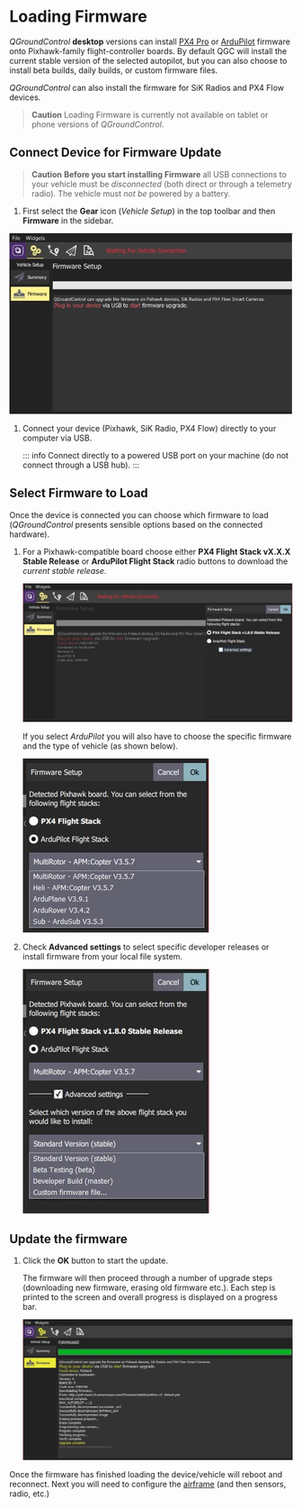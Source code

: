 # Loading Firmware

_QGroundControl_ **desktop** versions can install [PX4 Pro](http://px4.io/) or [ArduPilot](http://ardupilot.com) firmware onto Pixhawk-family flight-controller boards. By default QGC will install the current stable version of the selected autopilot, but you can also choose to install beta builds, daily builds, or custom firmware files.

_QGroundControl_ can also install the firmware for SiK Radios and PX4 Flow devices.

> **Caution** Loading Firmware is currently not available on tablet or phone versions of _QGroundControl_.

## Connect Device for Firmware Update

> **Caution** **Before you start installing Firmware** all USB connections to your vehicle must be _disconnected_ (both direct or through a telemetry radio). The vehicle must _not be_ powered by a battery.

1. First select the **Gear** icon (_Vehicle Setup_) in the top toolbar and then **Firmware** in the sidebar.

![Firmware disconnected](../../../assets/setup/firmware/firmware_disconnected.jpg)

1. Connect your device (Pixhawk, SiK Radio, PX4 Flow) directly to your computer via USB.

   ::: info
   Connect directly to a powered USB port on your machine (do not connect through a USB hub).
   :::

## Select Firmware to Load

Once the device is connected you can choose which firmware to load (_QGroundControl_ presents sensible options based on the connected hardware).

1. For a Pixhawk-compatible board choose either **PX4 Flight Stack vX.X.X Stable Release** or **ArduPilot Flight Stack** radio buttons to download the _current stable release_.

   ![Select PX4](../../../assets/setup/firmware/firmware_select_default_px4.jpg)

   If you select _ArduPilot_ you will also have to choose the specific firmware and the type of vehicle (as shown below).

   ![Select ArduPilot](../../../assets/setup/firmware/firmware_selection_ardupilot.jpg)

1. Check **Advanced settings** to select specific developer releases or install firmware from your local file system.

   ![ArduPilot - Advanced Settings](../../../assets/setup/firmware/firmware_selection_advanced_settings.jpg)

## Update the firmware

1. Click the **OK** button to start the update.

   The firmware will then proceed through a number of upgrade steps (downloading new firmware, erasing old firmware etc.).
   Each step is printed to the screen and overall progress is displayed on a progress bar.

   ![Firmware Upgrade Complete](../../../assets/setup/firmware/firmware_upgrade_complete.jpg)

Once the firmware has finished loading the device/vehicle will reboot and reconnect.
Next you will need to configure the [airframe](../setup_view/airframe.md) (and then sensors, radio, etc.)
